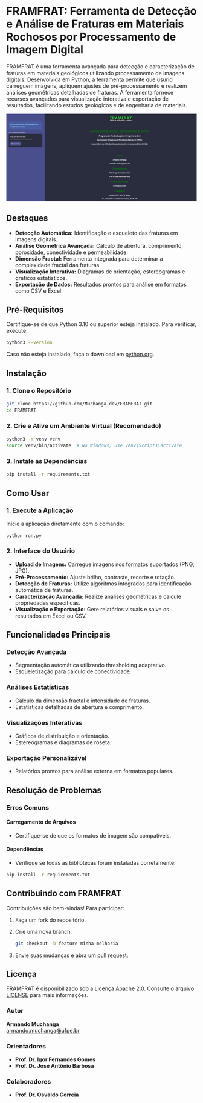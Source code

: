 # FRAMFRAT: Ferramenta de Detecção e Análise de Fraturas em Materiais Rochosos por Processamento de Imagem Digital

FRAMFRAT é uma ferramenta avançada para detecção e caracterização de fraturas em materiais geológicos utilizando processamento de imagens digitais. Desenvolvida em Python, a ferramenta permite que usurio carreguem imagens, apliquem ajustes de pré-processamento e realizem análises geométricas detalhadas de fraturas. A ferramenta fornece recursos avançados para visualização interativa e exportação de resultados, facilitando estudos geológicos e de engenharia de materiais.

![FRAMFRAT](resultado/image/apresetacao/app_homo.png)


## Destaques

- **Detecção Automática:** Identificação e esqueleto das fraturas em imagens digitais.
- **Análise Geométrica Avançada:** Cálculo de abertura, comprimento, porosidade, conectividade e permeabilidade.
- **Dimensão Fractal:** Ferramenta integrada para determinar a complexidade fractal das fraturas.
- **Visualização Interativa:** Diagramas de orientação, estereogramas e gráficos estatísticos.
- **Exportação de Dados:** Resultados prontos para análise em formatos como CSV e Excel.

## Pré-Requisitos

Certifique-se de que Python 3.10 ou superior esteja instalado. Para verificar, execute:

```bash
python3 --version
```

Caso não esteja instalado, faça o download em [python.org](https://www.python.org/).

## Instalação

### 1. Clone o Repositório

```bash
git clone https://github.com/Muchanga-dev/FRAMFRAT.git
cd FRAMFRAT
```

### 2. Crie e Ative um Ambiente Virtual (Recomendado)

```bash
python3 -m venv venv
source venv/bin/activate  # No Windows, use venv\Scripts\activate
```

### 3. Instale as Dependências

```bash
pip install -r requirements.txt
```

## Como Usar

### 1. Execute a Aplicação

Inicie a aplicação diretamente com o comando:

```bash
python run.py
```

### 2. Interface do Usuário

- **Upload de Imagens:** Carregue imagens nos formatos suportados (PNG, JPG).
- **Pré-Processamento:** Ajuste brilho, contraste, recorte e rotação.
- **Detecção de Fraturas:** Utilize algoritmos integrados para identificação automática de fraturas.
- **Caracterização Avançada:** Realize análises geométricas e calcule propriedades específicas.
- **Visualização e Exportação:** Gere relatórios visuais e salve os resultados em Excel ou CSV.

## Funcionalidades Principais

### Detecção Avançada

- Segmentação automática utilizando thresholding adaptativo.
- Esqueletização para cálculo de conectividade.

### Análises Estatísticas

- Cálculo da dimensão fractal e intensidade de fraturas.
- Estatísticas detalhadas de abertura e comprimento.

### Visualizações Interativas

- Gráficos de distribuição e orientação.
- Estereogramas e diagramas de roseta.

### Exportação Personalizável

- Relatórios prontos para análise externa em formatos populares.

## Resolução de Problemas

### Erros Comuns

#### Carregamento de Arquivos

- Certifique-se de que os formatos de imagem são compatíveis.

#### Dependências

- Verifique se todas as bibliotecas foram instaladas corretamente:

```bash
pip install -r requirements.txt
```

## Contribuindo com FRAMFRAT

Contribuições são bem-vindas! Para participar:

1. Faça um fork do repositório.
2. Crie uma nova branch:

    ```bash
    git checkout -b feature-minha-melhoria
    ```

3. Envie suas mudanças e abra um pull request.

## Licença

FRAMFRAT é disponibilizado sob a Licença Apache 2.0. Consulte o arquivo [LICENSE](LICENSE) para mais informações.


### Autor
**Armando Muchanga**  
[armando.muchanga@ufpe.br](mailto:armando.muchanga@ufpe.br)

### Orientadores
- **Prof. Dr. Igor Fernandes Gomes**
- **Prof. Dr. José Antônio Barbosa**

### Colaboradores
- **Prof. Dr. Osvaldo Correia**
